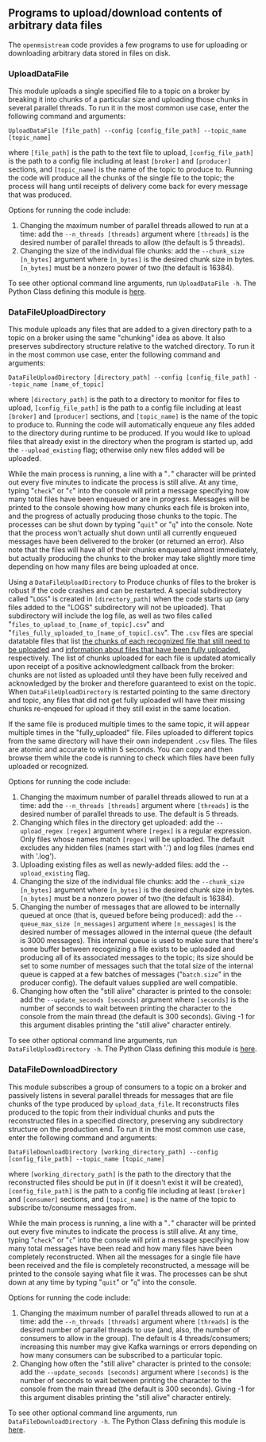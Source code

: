 ## Programs to upload/download contents of arbitrary data files

The `openmsistream` code provides a few programs to use for uploading or downloading arbitrary data stored in files on disk.

### UploadDataFile

This module uploads a single specified file to a topic on a broker by breaking it into chunks of a particular size and uploading those chunks in several parallel threads. To run it in the most common use case, enter the following command and arguments:

`UploadDataFile [file_path] --config [config_file_path] --topic_name [topic_name]`

where `[file_path]` is the path to the text file to upload, `[config_file_path]` is the path to a config file including at least `[broker]` and `[producer]` sections, and `[topic_name]` is the name of the topic to produce to. Running the code will produce all the chunks of the single file to the topic; the process will hang until receipts of delivery come back for every message that was produced.

Options for running the code include:
1. Changing the maximum number of parallel threads allowed to run at a time: add the `--n_threads [threads]` argument where `[threads]` is the desired number of parallel threads to allow (the default is 5 threads).
1. Changing the size of the individual file chunks: add the `--chunk_size [n_bytes]` argument where `[n_bytes]` is the desired chunk size in bytes. `[n_bytes]` must be a nonzero power of two (the default is 16384).

To see other optional command line arguments, run `UploadDataFile -h`. The Python Class defining this module is [here](./upload_data_file.py).

### DataFileUploadDirectory

This module uploads any files that are added to a given directory path to a topic on a broker using the same "chunking" idea as above. It also preserves subdirectory structure relative to the watched directory. To run it in the most common use case, enter the following command and arguments:

`DataFileUploadDirectory [directory_path] --config [config_file_path] --topic_name [name_of_topic]`

where `[directory_path]` is the path to a directory to monitor for files to upload, `[config_file_path]` is the path to a config file including at least `[broker]` and `[producer]` sections, and `[topic_name]` is the name of the topic to produce to. Running the code will automatically enqueue any files added to the directory during runtime to be produced. If you would like to upload files that already exist in the directory when the program is started up, add the `--upload_existing` flag; otherwise only new files added will be uploaded.

While the main process is running, a line with a "`.`" character will be printed out every five minutes to indicate the process is still alive. At any time, typing "`check`" or "`c`" into the console will print a message specifying how many total files have been enqueued or are in progress. Messages will be printed to the console showing how many chunks each file is broken into, and the progress of actually producing those chunks to the topic. The processes can be shut down by typing "`quit`" or "`q`" into the console. Note that the process won't actually shut down until all currently enqueued messages have been delivered to the broker (or returned an error). Also note that the files will have all of their chunks enqueued almost immediately, but actually producing the chunks to the broker may take slightly more time depending on how many files are being uploaded at once.

Using a `DataFileUploadDirectory` to Produce chunks of files to the broker is robust if the code crashes and can be restarted. A special subdirectory called "`LOGS`" is created in `[directory_path]` when the code starts up (any files added to the "LOGS" subdirectory will not be uploaded). That subdirectory will include the log file, as well as two files called "`files_to_upload_to_[name_of_topic].csv`" and "`files_fully_uploaded_to_[name_of_topic].csv`". The `.csv` files are special datatable files that list [the chunks of each recognized file that still need to be uploaded](./producer_file_registry.py#L8-L17) and [information about files that have been fully uploaded](./producer_file_registry.py#L19-L25), respectively. The list of chunks uploaded for each file is updated atomically upon receipt of a positive acknowledgment callback from the broker: chunks are not listed as uploaded until they have been fully received and acknowledged by the broker and therefore guaranteed to exist on the topic. When `DataFileUploadDirectory` is restarted pointing to the same directory and topic, any files that did not get fully uploaded will have their missing chunks re-enqeued for upload if they still exist in the same location. 

If the same file is produced multiple times to the same topic, it will appear multiple times in the "fully_uploaded" file. Files uploaded to different topics from the same directory will have their own independent `.csv` files. The files are atomic and accurate to within 5 seconds. You can copy and then browse them while the code is running to check which files have been fully uploaded or recognized.

Options for running the code include:
1. Changing the maximum number of parallel threads allowed to run at a time: add the `--n_threads [threads]` argument where `[threads]` is the desired number of parallel threads to use. The default is 5 threads.
1. Changing which files in the directory get uploaded: add the `--upload_regex [regex]` argument where `[regex]` is a regular expression. Only files whose names match `[regex]` will be uploaded. The default excludes any hidden files (names start with '.') and log files (names end with '.log').
1. Uploading existing files as well as newly-added files: add the `--upload_existing` flag.
1. Changing the size of the individual file chunks: add the `--chunk_size [n_bytes]` argument where `[n_bytes]` is the desired chunk size in bytes. `[n_bytes]` must be a nonzero power of two (the default is 16384).
1. Changing the number of messages that are allowed to be internally queued at once (that is, queued before being produced): add the `--queue_max_size [n_messages]` argument where `[n_messages]` is the desired number of messages allowed in the internal queue (the default is 3000 messages). This internal queue is used to make sure that there's some buffer between recognizing a file exists to be uploaded and producing all of its associated messages to the topic; its size should be set to some number of messages such that the total size of the internal queue is capped at a few batches of messages ("`batch.size`" in the producer config). The default values supplied are well compatible.
1. Changing how often the "still alive" character is printed to the console: add the `--update_seconds [seconds]` argument where `[seconds]` is the number of seconds to wait between printing the character to the console from the main thread (the default is 300 seconds). Giving -1 for this argument disables printing the "still alive" character entirely.

To see other optional command line arguments, run `DataFileUploadDirectory -h`. The Python Class defining this module is [here](./data_file_upload_directory.py).

### DataFileDownloadDirectory

This module subscribes a group of consumers to a topic on a broker and passively listens in several parallel threads for messages that are file chunks of the type produced by `upload_data_file`. It reconstructs files produced to the topic from their individual chunks and puts the reconstructed files in a specified directory, preserving any subdirectory structure on the production end. To run it in the most common use case, enter the following command and arguments:

`DataFileDownloadDirectory [working_directory_path] --config [config_file_path] --topic_name [topic_name]`

where `[working_directory_path]` is the path to the directory that the reconstructed files should be put in (if it doesn't exist it will be created), `[config_file_path]` is the path to a config file including at least `[broker]` and `[consumer]` sections, and `[topic_name]` is the name of the topic to subscribe to/consume messages from. 

While the main process is running, a line with a "`.`" character will be printed out every five minutes to indicate the process is still alive. At any time, typing "`check`" or "`c`" into the console will print a message specifying how many total messages have been read and how many files have been completely reconstructed. When all the messages for a single file have been received and the file is completely reconstructed, a message will be printed to the console saying what file it was. The processes can be shut down at any time by typing "`quit`" or "`q`" into the console.

Options for running the code include:
1. Changing the maximum number of parallel threads allowed to run at a time: add the `--n_threads [threads]` argument where `[threads]` is the desired number of parallel threads to use (and, also, the number of consumers to allow in the group). The default is 4 threads/consumers; increasing this number may give Kafka warnings or errors depending on how many consumers can be subscribed to a particular topic.
1. Changing how often the "still alive" character is printed to the console: add the `--update_seconds [seconds]` argument where `[seconds]` is the number of seconds to wait between printing the character to the console from the main thread (the default is 300 seconds). Giving -1 for this argument disables printing the "still alive" character entirely. 

To see other optional command line arguments, run `DataFileDownloadDirectory -h`. The Python Class defining this module is [here](./data_file_download_directory.py).
